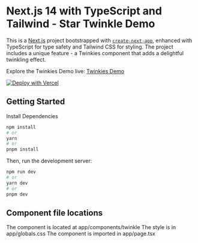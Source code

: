 # Next.js 14 with TypeScript and Tailwind - Star Twinkle Demo

This is a [Next.js](https://nextjs.org/) project bootstrapped with [`create-next-app`](https://github.com/vercel/next.js/tree/canary/packages/create-next-app), enhanced with TypeScript for type safety and Tailwind CSS for styling. The project includes a unique feature - a Twinkies component that adds a delightful twinkling effect.

Explore the Twinkies Demo live: [Twinkies Demo](https://twinkies.vercel.app/)

[![Deploy with Vercel](https://vercel.com/button)](https://vercel.com/new/clone?repository-url=https%3A%2F%2Fgithub.com%2Fmrpapawheelie%2Ftwinkies)

## Getting Started

Install Dependencies

```bash
npm install
# or
yarn
# or
pnpm install
```

Then, run the development server:

```bash
npm run dev
# or
yarn dev
# or
pnpm dev
```

## Component file locations

The component is located at app/components/twinkle
The style is in app/globals.css
The component is imported in app/page.tsx




